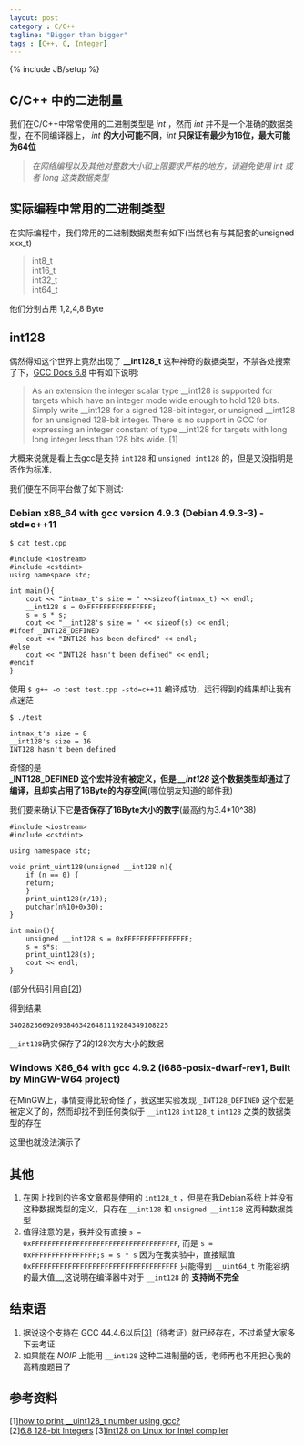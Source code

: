 ```yaml
---
layout: post
category : C/C++
tagline: "Bigger than bigger"
tags : [C++, C, Integer]
---
```

{% include JB/setup %}

## C/C++ 中的二进制量     

我们在C/C++中常常使用的二进制类型是 _int_ ，然而 _int_ 并不是一个准确的数据类型，在不同编译器上， _int_ __的大小可能不同__，_int_ __只保证有最少为16位，最大可能为64位__    

> *在网络编程以及其他对整数大小和上限要求严格的地方，请避免使用 _int_ 或者 _long_ 这类数据类型*    

## 实际编程中常用的二进制类型    

在实际编程中，我们常用的二进制数据类型有如下(当然也有与其配套的unsigned xxx_t)    

> int8_t     
> int16_t    
> int32_t   
> int64_t   

他们分别占用 1,2,4,8 Byte   

## int128    

偶然得知这个世界上竟然出现了 **__int128_t** 这种神奇的数据类型，不禁各处搜索了下，[GCC Docs 6.8](https://gcc.gnu.org/onlinedocs/gcc/_005f_005fint128.html) 中有如下说明:    

> As an extension the integer scalar type __int128 is supported for targets which have an integer mode wide enough to hold 128 bits. Simply write __int128 for a signed 128-bit integer, or unsigned __int128 for an unsigned 128-bit integer. There is no support in GCC for expressing an integer constant of type __int128 for targets with long long integer less than 128 bits wide. [1]


大概来说就是看上去gcc是支持 `int128` 和 `unsigned int128` 的，但是又没指明是否作为标准.    

我们便在不同平台做了如下测试:    

### Debian x86_64 with gcc version 4.9.3 (Debian 4.9.3-3) -std=c++11           

`$ cat test.cpp`       

    #include <iostream>
    #include <cstdint>
    using namespace std;
    
    int main(){
        cout << "intmax_t's size = " <<sizeof(intmax_t) << endl;
        __int128 s = 0xFFFFFFFFFFFFFFFF;
        s = s * s;
        cout << "__int128's size = " << sizeof(s) << endl;
    #ifdef _INT128_DEFINED
        cout << "INT128 has been defined" << endl;
    #else
        cout << "INT128 hasn't been defined" << endl;
    #endif
    }

使用 `$ g++ -o test test.cpp -std=c++11` 编译成功，运行得到的结果却让我有点迷茫    

`$ ./test`

    intmax_t's size = 8      
    __int128's size = 16      
    INT128 hasn't been defined      


奇怪的是    
**_INT128_DEFINED 这个宏并没有被定义，但是 *__int128* 这个数据类型却通过了编译，且却实占用了16Byte的内存空间**(哪位朋友知道的邮件我)      


我们要来确认下它**是否保存了16Byte大小的数字**(最高约为3.4*10^38)     

    #include <iostream>
    #include <cstdint>
    
    using namespace std;
    
    void print_uint128(unsigned __int128 n){
        if (n == 0) {
        return;
        }
        print_uint128(n/10);
        putchar(n%10+0x30);
    }
    
    int main(){
        unsigned __int128 s = 0xFFFFFFFFFFFFFFFF;
        s = s*s;
        print_uint128(s);
        cout << endl;
    } 

(部分代码引用自[[2]](http://stackoverflow.com/questions/11656241/how-to-print-uint128-t-number-using-gcc))    

得到结果    

`340282366920938463426481119284349108225`    

`__int128`确实保存了2的128次方大小的数据        


### Windows X86_64 with gcc 4.9.2 (i686-posix-dwarf-rev1, Built by MinGW-W64 project)      

在MinGW上，事情变得比较奇怪了，我这里实验发现 `_INT128_DEFINED` 这个宏是被定义了的，然而却找不到任何类似于 `__int128` `int128_t` `int128` 之类的数据类型的存在    

这里也就没法演示了     

## 其他    
1. 在网上找到的许多文章都是使用的 `int128_t` ，但是在我Debian系统上并没有这种数据类型的定义，只存在 `__int128` 和 `unsigned __int128` 这两种数据类型    
2. 值得注意的是，我并没有直接
`s = 0xFFFFFFFFFFFFFFFFFFFFFFFFFFFFFFFFFFFF`, 而是 `s = 0xFFFFFFFFFFFFFFFF;s = s * s` 因为在我实验中，直接赋值 `0xFFFFFFFFFFFFFFFFFFFFFFFFFFFFFFFFFFFF` 只能得到 `__uint64_t` 所能容纳的最大值__,这说明在编译器中对于 `__int128` 的  **支持尚不完全**  

## 结束语    

1. 据说这个支持在 GCC 44.4.6以后[[3]](http://4byte.cn/question/1000920/int128-on-linux-for-intel-compiler.html)（待考证）就已经存在，不过希望大家多下去考证
2. 如果能在 _NOIP_ 上能用 `__int128` 这种二进制量的话，老师再也不用担心我的高精度题目了    


## 参考资料
[1][how to print __uint128_t number using gcc?](http://stackoverflow.com/questions/11656241/how-to-print-uint128-t-number-using-gcc)      
[2][6.8 128-bit Integers](https://gcc.gnu.org/onlinedocs/gcc/_005f_005fint128.html)
[3][int128 on Linux for Intel compiler](http://4byte.cn/question/1000920/int128-on-linux-for-intel-compiler.html)
